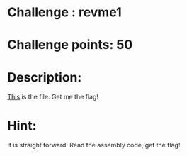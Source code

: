 # Challenge : revme1

# Challenge points: 50

# Description: 

[This](./revme1) is the file. 
Get me the flag!

# Hint: 

It is straight forward. Read the assembly code, get the flag!
